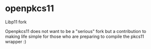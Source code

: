 # openpkcs11
Libp11 fork

Openpkcs11 does not want to be a "serious" fork but a contribution to making 
life simple for those who are preparing to compile the pkcs11 wrapper :)
